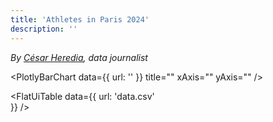 ```yaml
---
title: 'Athletes in Paris 2024'
description: ''
---
```


*By [César Heredia](https://x.com/cahered), data journalist*


<PlotlyBarChart
  data={{
    url: ''
  }}
  title=""
  xAxis=""
  yAxis=""
/>

<FlatUiTable
  data={{
    url: 'data.csv'    
  }}
/>
